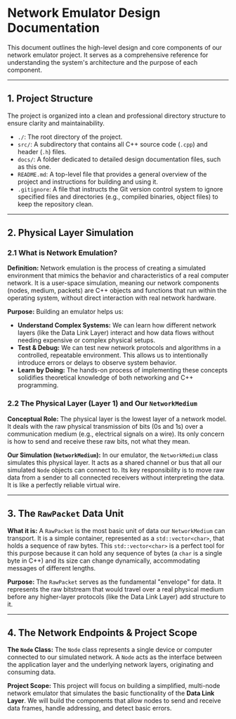 # Network Emulator Design Documentation

This document outlines the high-level design and core components of our network emulator project. It serves as a comprehensive reference for understanding the system's architecture and the purpose of each component.

---

## 1. Project Structure

The project is organized into a clean and professional directory structure to ensure clarity and maintainability.

* `./`: The root directory of the project.
* `src/`: A subdirectory that contains all C++ source code (`.cpp`) and header (`.h`) files.
* `docs/`: A folder dedicated to detailed design documentation files, such as this one.
* `README.md`: A top-level file that provides a general overview of the project and instructions for building and using it.
* `.gitignore`: A file that instructs the Git version control system to ignore specified files and directories (e.g., compiled binaries, object files) to keep the repository clean.

---

## 2. Physical Layer Simulation

### 2.1 What is Network Emulation?

**Definition:** Network emulation is the process of creating a simulated environment that mimics the behavior and characteristics of a real computer network. It is a user-space simulation, meaning our network components (nodes, medium, packets) are C++ objects and functions that run within the operating system, without direct interaction with real network hardware.

**Purpose:** Building an emulator helps us:
* **Understand Complex Systems:** We can learn how different network layers (like the Data Link Layer) interact and how data flows without needing expensive or complex physical setups.
* **Test & Debug:** We can test new network protocols and algorithms in a controlled, repeatable environment. This allows us to intentionally introduce errors or delays to observe system behavior.
* **Learn by Doing:** The hands-on process of implementing these concepts solidifies theoretical knowledge of both networking and C++ programming.

### 2.2 The Physical Layer (Layer 1) and Our `NetworkMedium`

**Conceptual Role:** The physical layer is the lowest layer of a network model. It deals with the raw physical transmission of bits (0s and 1s) over a communication medium (e.g., electrical signals on a wire). Its only concern is how to send and receive these raw bits, not what they mean.

**Our Simulation (`NetworkMedium`):** In our emulator, the `NetworkMedium` class simulates this physical layer. It acts as a shared channel or bus that all our simulated `Node` objects can connect to. Its key responsibility is to move raw data from a sender to all connected receivers without interpreting the data. It is like a perfectly reliable virtual wire.

---

## 3. The `RawPacket` Data Unit

**What it is:** A `RawPacket` is the most basic unit of data our `NetworkMedium` can transport. It is a simple container, represented as a `std::vector<char>`, that holds a sequence of raw bytes. This `std::vector<char>` is a perfect tool for this purpose because it can hold any sequence of bytes (a `char` is a single byte in C++) and its size can change dynamically, accommodating messages of different lengths.

**Purpose:** The `RawPacket` serves as the fundamental "envelope" for data. It represents the raw bitstream that would travel over a real physical medium before any higher-layer protocols (like the Data Link Layer) add structure to it.

---

## 4. The Network Endpoints & Project Scope

**The `Node` Class:** The `Node` class represents a single device or computer connected to our simulated network. A `Node` acts as the interface between the application layer and the underlying network layers, originating and consuming data.

**Project Scope:** This project will focus on building a simplified, multi-node network emulator that simulates the basic functionality of the **Data Link Layer**. We will build the components that allow nodes to send and receive data frames, handle addressing, and detect basic errors.